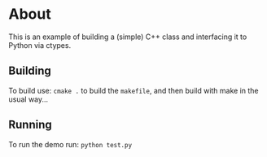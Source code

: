 # About

This is an example of building a (simple) C++ class and interfacing it to Python via ctypes.

## Building

To build use:
`cmake .` to build the `makefile`, and then build with make in the usual way...

## Running

To run the demo run: `python test.py`

